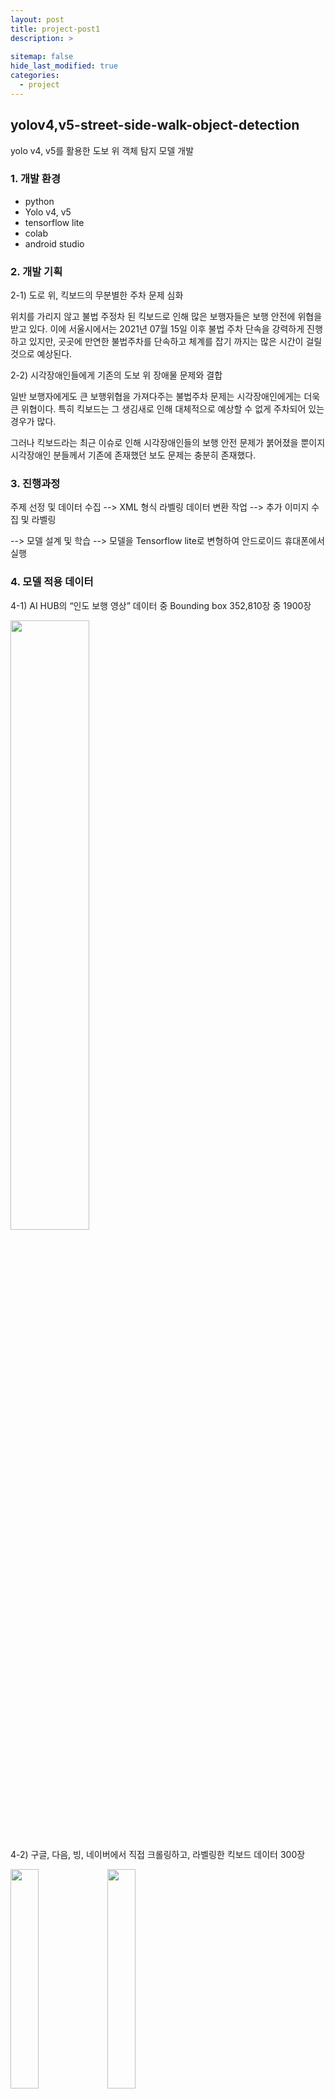 ```yaml
---
layout: post
title: project-post1
description: >
  
sitemap: false
hide_last_modified: true
categories:
  - project
---
```


## yolov4,v5-street-side-walk-object-detection
yolo v4, v5를 활용한 도보 위 객체 탐지 모델 개발

### 1. 개발 환경

- python
- Yolo v4, v5
- tensorflow lite
- colab
- android studio

### 2. 개발 기획

2-1) 도로 위, 킥보드의 무분별한 주차 문제 심화

위치를 가리지 않고 불법 주정차 된 킥보드로 인해 많은 보행자들은 보행 안전에 위협을 받고 있다. 이에 서울시에서는 2021년 07월 15일 이후 불법 주차 단속을 강력하게 진행하고 있지만, 곳곳에 만연한 불법주차를 단속하고 체계를 잡기 까지는 많은 시간이 걸릴 것으로 예상된다. 
  
2-2) 시각장애인들에게 기존의 도보 위 장애물 문제와 결합

일반 보행자에게도 큰 보행위협을 가져다주는 불법주차 문제는 시각장애인에게는 더욱 큰 위협이다. 특히 킥보드는 그 생김새로 인해 대체적으로 예상할 수 없게 주차되어 있는 경우가 많다. 

그러나 킥보드라는 최근 이슈로 인해 시각장애인들의 보행 안전 문제가 붉어졌을 뿐이지 시각장애인 분들께서 기존에 존재했던 보도 문제는 충분히 존재했다. 

### 3. 진행과정

주제 선정 및 데이터 수집 --> XML 형식 라벨링 데이터 변환 작업 --> 추가 이미지 수집 및 라벨링

--> 모델 설계 및 학습 --> 모델을 Tensorflow lite로 변형하여 안드로이드 휴대폰에서 실행


### 4. 모델 적용 데이터

4-1) AI HUB의 “인도 보행 영상” 데이터 중 Bounding box 352,810장 중 1900장

<img width="50%" src="https://user-images.githubusercontent.com/87109907/144701690-881c13d4-75f3-45d5-a30c-2a35ebc240f5.png"/>


4-2) 구글, 다음, 빙, 네이버에서 직접 크롤링하고, 라벨링한 킥보드 데이터 300장

<img width="30%" src="https://user-images.githubusercontent.com/87109907/144701699-fa0c5a96-9ea5-4973-b694-7bdd3eb1ff88.png"/>  <img width="30%" src="https://user-images.githubusercontent.com/87109907/144701702-1da6f0b1-0005-4818-9758-d45be72ac3a7.png"/>


### 5. 적용 기술

실시간 객체 탐지 모델인 YOLO(You Look Only Once) 모델을 사용하여 외부기기에 적용할것이다.

기존의 R-CNN 모델은 이미지를 여러장으로 분할 후 CNN 모델을 이용해 이미지를 
분석했지만, YOLO 모델은 이미지 전체를 한번만 보는 특징이 있다.

또한, Faster R-CNN 모델(0.5FPS)보다 FPS가 월등히 빨라(45FPS) 돌발적인 상황에 가장 
어울리는 모델이다.

### 6. 분석 결과

<img width="50%" src="https://user-images.githubusercontent.com/87109907/144701782-00b65a40-9961-40b0-a24d-0bea966d8ea0.PNG"/>

### 7. 결과 이미지 검출 & 비디오 검출


<img width="45%" src="https://user-images.githubusercontent.com/87109907/144701800-ce81cecb-bbfc-4bdf-8e37-b728ed9dccee.png"/>

<img width="45%" src="https://user-images.githubusercontent.com/87109907/144701802-40faed93-8b1a-4db3-ab4a-7dc6558b5e17.png"/>

![ezgif com-gif-maker (500)](https://user-images.githubusercontent.com/87109907/150899082-0e0125a7-fd62-42a6-904c-f72bd1cacb27.gif)

### 8. Tensorflow lite로 변형하여 안드로이드에서 실행한 결과이미지

<img width="45%" src="https://user-images.githubusercontent.com/87109907/149281796-2af18de7-7f50-4f3d-9ac8-788f31fad6f6.jpg"/>

<img width="45%" src="https://user-images.githubusercontent.com/87109907/149281823-cfabe976-257c-4ff2-8b8b-1e2799f9ca8d.png"/>

<img width="45%" src="https://user-images.githubusercontent.com/87109907/149281836-663fbc0d-bb07-4593-b608-98d2c71dedcd.png"/>


### 9. 보완할점

컴퓨터에서 이미지나 영상을 detect할떄는 fps가 높고 inference time이 낮아 빠르게 객체를 인식하고 성능이 좋았으나,

모델을 tensorflow lite로 변형 후 안드로이드 모바일에서 실행했을땐 인식속도가 현저히 떨어졌다.

실제로 사용하기에 사용성이 많이 떨어진다. 컴퓨터에서 인식할 수 있는만큼 모바일에서 가능한 방법을 생각해봐야 겠다.

+ 모바일에서 말고 다른 외부기기에서도 사용할 수 있도록 추가해볼 예정이다.

### 10. 참고 & 활용 자료

- yolov4

https://github.com/AlexeyAB/darknet.git

- yolov5

https://github.com/ultralytics/yolov5.git

- yolo to tensorflow lite

https://github.com/haroonshakeel/tensorflow-yolov4-tflite





